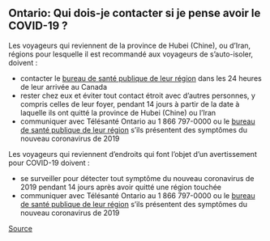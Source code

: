 ## Ontario: Qui dois-je contacter si je pense avoir le COVID-19 ?

Les voyageurs qui reviennent de la province de Hubei (Chine), ou d’Iran, régions pour lesquelle il est recommandé aux voyageurs de s’auto-isoler, doivent :

- contacter le [bureau de santé publique de leur région](http://www.health.gov.on.ca/fr/common/system/services/phu/locations.aspx) dans les 24 heures de leur arrivée au Canada
- rester chez eux et éviter tout contact étroit avec d’autres personnes, y compris celles de leur foyer, pendant 14 jours à partir de la date à laquelle ils ont quitté la province de Hubei (Chine) ou l’Iran
- communiquer avec Télésanté Ontario au 1 866 797-0000 ou le [bureau de santé publique de leur région](http://www.health.gov.on.ca/fr/common/system/services/phu/locations.aspx) s’ils présentent des symptômes du nouveau coronavirus de 2019

Les voyageurs qui reviennent d’endroits qui font l’objet d’un avertissement pour COVID-19 doivent :

- se surveiller pour détecter tout symptôme du nouveau coronavirus de 2019 pendant 14 jours après avoir quitté une région touchée
- communiquer avec Télésanté Ontario au 1 866 797-0000 ou le [bureau de santé publique de leur région](http://www.health.gov.on.ca/fr/common/system/services/phu/locations.aspx) s’ils présentent des symptômes du nouveau coronavirus de 2019

[Source](https://www.ontario.ca/fr/page/nouveau-coronavirus-2019#section-5)
